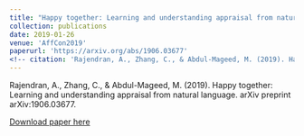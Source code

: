 ```yaml
---
title: "Happy together: Learning and understanding appraisal from natural language"
collection: publications
date: 2019-01-26
venue: 'AffCon2019'
paperurl: 'https://arxiv.org/abs/1906.03677'
<!-- citation: 'Rajendran, A., Zhang, C., & Abdul-Mageed, M. (2019). Happy together: Learning and understanding appraisal from natural language. arXiv preprint arXiv:1906.03677.' -->
---
```

Rajendran, A., Zhang, C., & Abdul-Mageed, M. (2019). Happy together: Learning and understanding appraisal from natural language. arXiv preprint arXiv:1906.03677.

[Download paper here](https://arxiv.org/abs/1906.03677)
